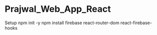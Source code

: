 # Prajwal_Web_App_React

Setup
npm init -y
npm install firebase react-router-dom react-firebase-hooks
